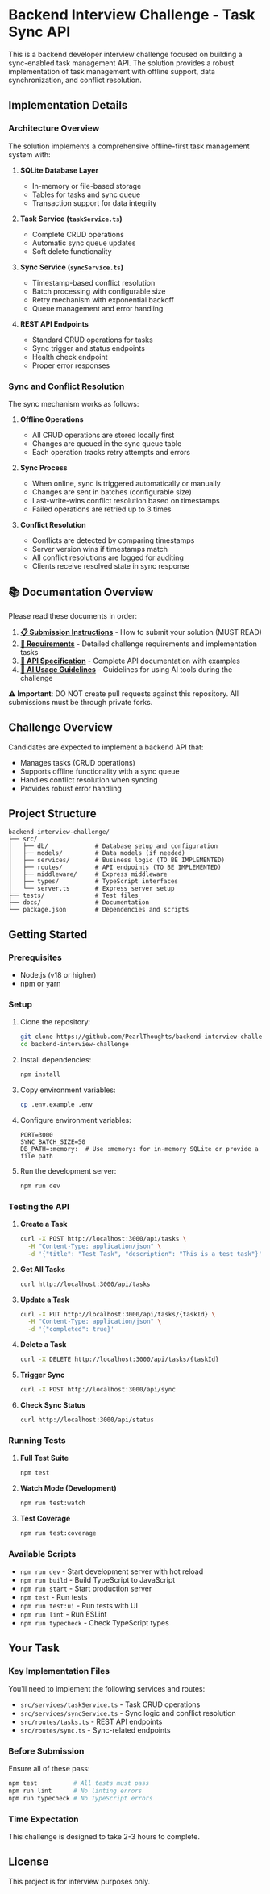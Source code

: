 # Backend Interview Challenge - Task Sync API

This is a backend developer interview challenge focused on building a sync-enabled task management API. The solution provides a robust implementation of task management with offline support, data synchronization, and conflict resolution.

## Implementation Details

### Architecture Overview

The solution implements a comprehensive offline-first task management system with:

1. **SQLite Database Layer**
   - In-memory or file-based storage
   - Tables for tasks and sync queue
   - Transaction support for data integrity

2. **Task Service (`taskService.ts`)**
   - Complete CRUD operations
   - Automatic sync queue updates
   - Soft delete functionality

3. **Sync Service (`syncService.ts`)**
   - Timestamp-based conflict resolution
   - Batch processing with configurable size
   - Retry mechanism with exponential backoff
   - Queue management and error handling

4. **REST API Endpoints**
   - Standard CRUD operations for tasks
   - Sync trigger and status endpoints
   - Health check endpoint
   - Proper error responses

### Sync and Conflict Resolution

The sync mechanism works as follows:

1. **Offline Operations**
   - All CRUD operations are stored locally first
   - Changes are queued in the sync queue table
   - Each operation tracks retry attempts and errors

2. **Sync Process**
   - When online, sync is triggered automatically or manually
   - Changes are sent in batches (configurable size)
   - Last-write-wins conflict resolution based on timestamps
   - Failed operations are retried up to 3 times

3. **Conflict Resolution**
   - Conflicts are detected by comparing timestamps
   - Server version wins if timestamps match
   - All conflict resolutions are logged for auditing
   - Clients receive resolved state in sync response

## 📚 Documentation Overview

Please read these documents in order:

1. **[📋 Submission Instructions](./docs/SUBMISSION_INSTRUCTIONS.md)** - How to submit your solution (MUST READ)
2. **[📝 Requirements](./docs/REQUIREMENTS.md)** - Detailed challenge requirements and implementation tasks
3. **[🔌 API Specification](./docs/API_SPEC.md)** - Complete API documentation with examples
4. **[🤖 AI Usage Guidelines](./docs/AI_GUIDELINES.md)** - Guidelines for using AI tools during the challenge

**⚠️ Important**: DO NOT create pull requests against this repository. All submissions must be through private forks.

## Challenge Overview

Candidates are expected to implement a backend API that:
- Manages tasks (CRUD operations)
- Supports offline functionality with a sync queue
- Handles conflict resolution when syncing
- Provides robust error handling

## Project Structure

```
backend-interview-challenge/
├── src/
│   ├── db/             # Database setup and configuration
│   ├── models/         # Data models (if needed)
│   ├── services/       # Business logic (TO BE IMPLEMENTED)
│   ├── routes/         # API endpoints (TO BE IMPLEMENTED)
│   ├── middleware/     # Express middleware
│   ├── types/          # TypeScript interfaces
│   └── server.ts       # Express server setup
├── tests/              # Test files
├── docs/               # Documentation
└── package.json        # Dependencies and scripts
```

## Getting Started

### Prerequisites
- Node.js (v18 or higher)
- npm or yarn

### Setup
1. Clone the repository:
   ```bash
   git clone https://github.com/PearlThoughts/backend-interview-challenge.git
   cd backend-interview-challenge
   ```

2. Install dependencies:
   ```bash
   npm install
   ```

3. Copy environment variables:
   ```bash
   cp .env.example .env
   ```

4. Configure environment variables:
   ```env
   PORT=3000
   SYNC_BATCH_SIZE=50
   DB_PATH=:memory:  # Use :memory: for in-memory SQLite or provide a file path
   ```

5. Run the development server:
   ```bash
   npm run dev
   ```

### Testing the API

1. **Create a Task**
   ```bash
   curl -X POST http://localhost:3000/api/tasks \
     -H "Content-Type: application/json" \
     -d '{"title": "Test Task", "description": "This is a test task"}'
   ```

2. **Get All Tasks**
   ```bash
   curl http://localhost:3000/api/tasks
   ```

3. **Update a Task**
   ```bash
   curl -X PUT http://localhost:3000/api/tasks/{taskId} \
     -H "Content-Type: application/json" \
     -d '{"completed": true}'
   ```

4. **Delete a Task**
   ```bash
   curl -X DELETE http://localhost:3000/api/tasks/{taskId}
   ```

5. **Trigger Sync**
   ```bash
   curl -X POST http://localhost:3000/api/sync
   ```

6. **Check Sync Status**
   ```bash
   curl http://localhost:3000/api/status
   ```

### Running Tests

1. **Full Test Suite**
   ```bash
   npm test
   ```

2. **Watch Mode (Development)**
   ```bash
   npm run test:watch
   ```

3. **Test Coverage**
   ```bash
   npm run test:coverage
   ```

### Available Scripts

- `npm run dev` - Start development server with hot reload
- `npm run build` - Build TypeScript to JavaScript
- `npm run start` - Start production server
- `npm test` - Run tests
- `npm run test:ui` - Run tests with UI
- `npm run lint` - Run ESLint
- `npm run typecheck` - Check TypeScript types

## Your Task

### Key Implementation Files

You'll need to implement the following services and routes:

- `src/services/taskService.ts` - Task CRUD operations
- `src/services/syncService.ts` - Sync logic and conflict resolution  
- `src/routes/tasks.ts` - REST API endpoints
- `src/routes/sync.ts` - Sync-related endpoints

### Before Submission

Ensure all of these pass:
```bash
npm test          # All tests must pass
npm run lint      # No linting errors
npm run typecheck # No TypeScript errors
```

### Time Expectation

This challenge is designed to take 2-3 hours to complete.

## License

This project is for interview purposes only.